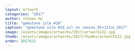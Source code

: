 ```yaml
---
layout: artwork
categories: "2017"
author: Jihoon Ha
title: "gemstone isle #10"
caption: "gemstone isle #10_oil on canvas_91×117㎝_2017"
image: /assets/images/artworks/2017/artwork122.jpg
thumb: /assets/images/artworks/2017/thumbs/artwork122.jpg
order: 2017022
---
```

